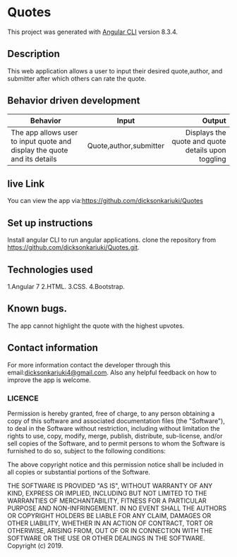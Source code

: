 # Quotes

This project was generated with [Angular CLI](https://github.com/angular/angular-cli) version 8.3.4.

## Description

This web application allows a user to input their desired quote,author, and submitter after which others can rate the quote.

## Behavior driven development

| Behavior                                                                 |         Input          |                                             Output |
| ------------------------------------------------------------------------ | :--------------------: | -------------------------------------------------: |
| The app allows user to input quote and display the quote and its details | Quote,author,submitter | Displays the quote and quote details upon toggling |

## live Link

You can view the app via:https://github.com/dicksonkariuki/Quotes

## Set up instructions

Install angular CLI to run angular applications.
clone the repository from https://github.com/dicksonkariuki/Quotes.git.

## Technologies used

1.Angular 7
2.HTML.
3.CSS.
4.Bootstrap.

## Known bugs.

The app cannot highlight the quote with the highest upvotes.

## Contact information

For more information contact the developer through this email:dicksonkariuki4@gmail.com.
Also any helpful feedback on how to improve the app is welcome.

### LICENCE

Permission is hereby granted, free of charge, to any person obtaining a copy of this software and associated documentation files (the "Software"), to deal in the Software without restriction, including without limitation the rights to use, copy, modify, merge, publish, distribute, sub-license, and/or sell copies of the Software, and to permit persons to whom the Software is furnished to do so, subject to the following conditions:

The above copyright notice and this permission notice shall be included in all copies or substantial portions of the Software.

THE SOFTWARE IS PROVIDED "AS IS", WITHOUT WARRANTY OF ANY KIND, EXPRESS OR IMPLIED, INCLUDING BUT NOT LIMITED TO THE WARRANTIES OF MERCHANTABILITY, FITNESS FOR A PARTICULAR PURPOSE AND NON-INFRINGEMENT. IN NO EVENT SHALL THE AUTHORS OR COPYRIGHT HOLDERS BE LIABLE FOR ANY CLAIM, DAMAGES OR OTHER LIABILITY, WHETHER IN AN ACTION OF CONTRACT, TORT OR OTHERWISE, ARISING FROM, OUT OF OR IN CONNECTION WITH THE SOFTWARE OR THE USE OR OTHER DEALINGS IN THE SOFTWARE. Copyright (c) 2019.
